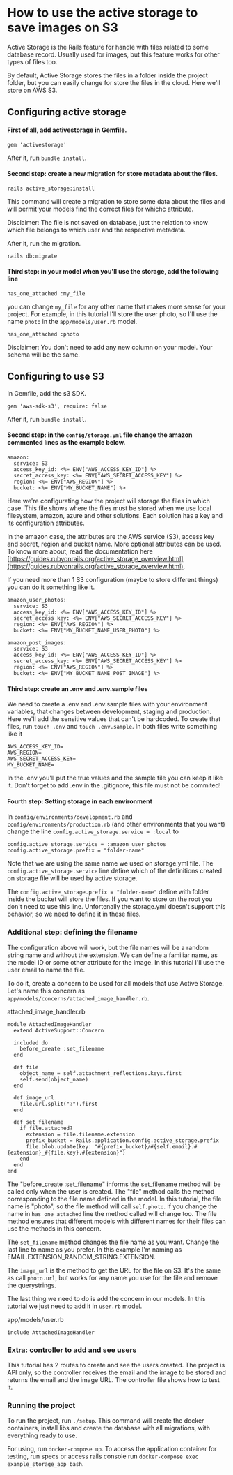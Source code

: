 # How to use the active storage to save images on S3

Active Storage is the Rails feature for handle with files related to some database record. Usually used for images, but this feature works for other types of files too.

By default, Active Storage stores the files in a folder inside the project folder, but you can easily change for store the files in the cloud. Here we'll store on AWS S3.

## Configuring active storage

#### First of all, add activestorage in Gemfile.

```
gem 'activestorage'
```

After it, run `bundle install`.

#### Second step: create a new migration for store metadata about the files.

```
rails active_storage:install
```

This command will create a migration to store some data about the files and will permit your models find the correct files for whichc attribute.

Disclaimer: The file is not saved on database, just the relation to know which file belongs to which user and the respective metadata.

After it, run the migration.

```
rails db:migrate
```

#### Third step: in your model when you'll use the storage, add the following line 

```
has_one_attached :my_file
```

you can change `my_file` for any other name that makes more sense for your project. For example, in this tutorial I'll store the user photo, so I'll use the name `photo` in the `app/models/user.rb` model.

```
has_one_attached :photo
```

Disclaimer: You don't need to add any new column on your model. Your schema will be the same.


## Configuring to use S3

In Gemfile, add the s3 SDK.

```
gem 'aws-sdk-s3', require: false
```

After it, run `bundle install`.

#### Second step: in the `config/storage.yml` file change the amazon commented lines as the example below.

```
amazon:
  service: S3
  access_key_id: <%= ENV["AWS_ACCESS_KEY_ID"] %>
  secret_access_key: <%= ENV["AWS_SECRET_ACCESS_KEY"] %>
  region: <%= ENV["AWS_REGION"] %>
  bucket: <%= ENV["MY_BUCKET_NAME"] %>
```

Here we're configurating how the project will storage the files in which case. This file shows where the files must be stored when we use local filesystem, amazon, azure and other solutions. Each solution has a key and its configuration attributes.

In the amazon case, the attributes are the AWS service (S3), access key and secret, region and bucket name. More optional attributes can be used. To know more about, read the documentation here [https://guides.rubyonrails.org/active_storage_overview.html](https://guides.rubyonrails.org/active_storage_overview.html).

If you need more than 1 S3 configuration (maybe to store different things) you can do it something like it.

```
amazon_user_photos:
  service: S3
  access_key_id: <%= ENV["AWS_ACCESS_KEY_ID"] %>
  secret_access_key: <%= ENV["AWS_SECRET_ACCESS_KEY"] %>
  region: <%= ENV["AWS_REGION"] %>
  bucket: <%= ENV["MY_BUCKET_NAME_USER_PHOTO"] %>

amazon_post_images:
  service: S3
  access_key_id: <%= ENV["AWS_ACCESS_KEY_ID"] %>
  secret_access_key: <%= ENV["AWS_SECRET_ACCESS_KEY"] %>
  region: <%= ENV["AWS_REGION"] %>
  bucket: <%= ENV["MY_BUCKET_NAME_POST_IMAGE"] %>
```

#### Third step: create an .env and .env.sample files 

We need to create a .env and .env.sample files with your environment variables, that changes between development, staging and production. Here we'll add the sensitive values that can't be hardcoded. To create that files, run `touch .env` and `touch .env.sample`. In both files write something like it

```
AWS_ACCESS_KEY_ID=
AWS_REGION=
AWS_SECRET_ACCESS_KEY=
MY_BUCKET_NAME=
```

In the .env you'll put the true values and the sample file you can keep it like it. Don't forget to add .env in the .gitignore, this file must not be commited!

#### Fourth step: Setting storage in each environment

In `config/environments/development.rb` and `config/environments/production.rb` (and other environments that you want) change the line `config.active_storage.service = :local` to

```
config.active_storage.service = :amazon_user_photos
config.active_storage.prefix = "folder-name"
```

Note that we are using the same name we used on storage.yml file. The `config.active_storage.service` line define which of the definitions created on storage file will be used by active storage. 

 The `config.active_storage.prefix = "folder-name"` define with folder inside the bucket will store the files. If you want to store on the root you don't need to use this line. Unfortenally the storage.yml doesn't support this behavior, so we need to define it in these files.

 ### Additional step: defining the filename

 The configuration above will work, but the file names will be a random string name and without the extension. We can define a familiar name, as the model ID or some other attribute for the image. In this tutorial I'll use the user email to name the file. 

To do it, create a concern to be used for all models that use Active Storage. Let's name this concern as `app/models/concerns/attached_image_handler.rb`.

attached_image_handler.rb
```
module AttachedImageHandler
  extend ActiveSupport::Concern

  included do
    before_create :set_filename
  end

  def file
  	object_name = self.attachment_reflections.keys.first
    self.send(object_name)
  end

  def image_url
    file.url.split("?").first
  end

  def set_filename
  	if file.attached?
      extension = file.filename.extension
      prefix_bucket = Rails.application.config.active_storage.prefix
      file.blob.update(key: "#{prefix_bucket}/#{self.email}.#{extension}_#{file.key}.#{extension}")
    end
  end
end
```

The "before_create :set_filename" informs the set_filename method will be called only when the user is created. The "file" method calls the method corresponding to the file name defined in the model. In this tutorial, the file name is "photo", so the file method will call `self.photo`. If you change the name in `has_one_attached` line the method called will change too. The file method ensures that different models with different names for their files can use the methods in this concern.

The `set_filename` method changes the file name as you want. Change the last line to name as you prefer. In this example I'm naming as EMAIL.EXTENSION_RANDOM_STRING.EXTENSION.

The `image_url` is the method to get the URL for the file on S3. It's the same as call `photo.url`, but works for any name you use for the file and remove the querystrings.

The last thing we need to do is add the concern in our models. In this tutorial we just need to add it in `user.rb` model.

app/models/user.rb
```
include AttachedImageHandler
```

### Extra: controller to add and see users

This tutorial has 2 routes to create and see the users created. The project is API only, so the controller receives the email and the image to be stored and returns the email and the image URL. The controller file shows how to test it.

### Running the project

To run the project, run `./setup`. This command will create the docker containers, install libs and create the database with all migrations, with everything ready to use.

For using, run `docker-compose up`. To access the application container for testing, run specs or access rails console run `docker-compose exec example_storage_app bash`.

